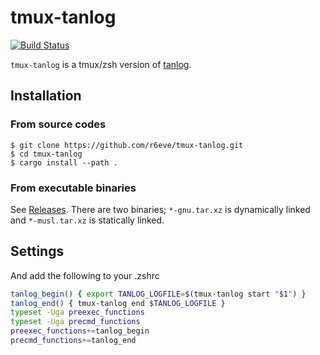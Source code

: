 tmux-tanlog
===========
[![Build Status][]][CI Results]

`tmux-tanlog` is a tmux/zsh version of [tanlog][].

## Installation

### From source codes

```console
$ git clone https://github.com/r6eve/tmux-tanlog.git
$ cd tmux-tanlog
$ cargo install --path .
```

### From executable binaries

See [Releases][]. There are two binaries; `*-gnu.tar.xz` is dynamically linked and `*-musl.tar.xz` is statically linked.

## Settings

And add the following to your .zshrc

```sh
tanlog_begin() { export TANLOG_LOGFILE=$(tmux-tanlog start "$1") }
tanlog_end() { tmux-tanlog end $TANLOG_LOGFILE }
typeset -Uga preexec_functions
typeset -Uga precmd_functions
preexec_functions+=tanlog_begin
precmd_functions+=tanlog_end
```

[Build Status]: https://travis-ci.org/r6eve/tmux-tanlog.svg?branch=master
[CI Results]: https://travis-ci.org/r6eve/tmux-tanlog
[tanlog]: http://shinh.hatenablog.com/entry/2017/02/12/031105
[Releases]: https://github.com/r6eve/tmux-tanlog/releases

